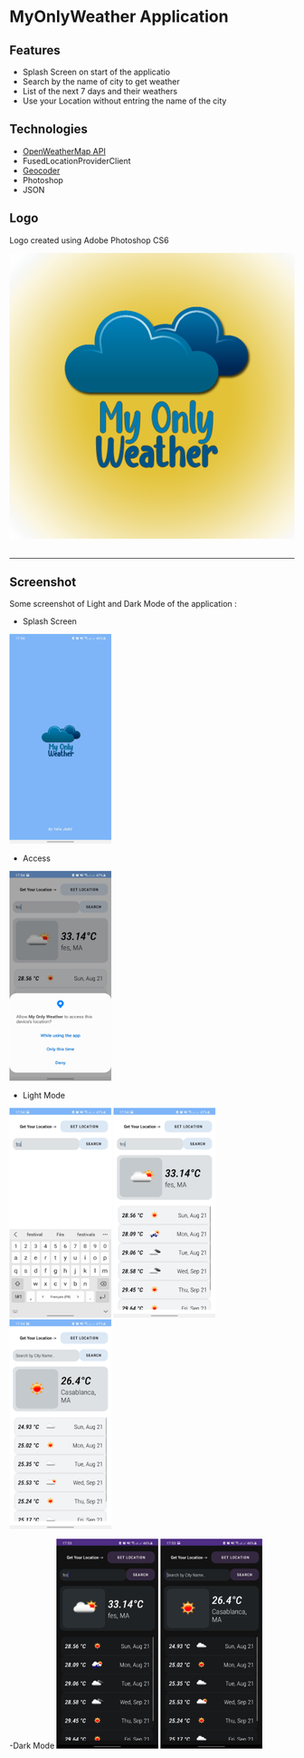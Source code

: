 # MyOnlyWeather Application


## Features
 - Splash Screen on start of the applicatio
 - Search by the name of city to get weather 
 - List of the next 7 days and their weathers
 - Use your Location without entring the name of the city

## Technologies

- [OpenWeatherMap API](https://openweathermap.org/guide)
- FusedLocationProviderClient
- [Geocoder](https://developers.google.com/maps/documentation/javascript/reference/geocoder)
- Photoshop
- JSON

## Logo
Logo created using Adobe Photoshop CS6

![image](https://github.com/tahajadid/MyOnlyWeather/blob/master/Img/MOW%20Logo.png) &nbsp;

---

## Screenshot

Some screenshot of Light and Dark Mode of the application :

- Splash Screen 
<img src="https://github.com/tahajadid/MyOnlyWeather/blob/master/Img/splash.jpg" width="180" height="370">

- Access
<img src="https://github.com/tahajadid/MyOnlyWeather/blob/master/Img/access.jpg" width="180" height="370">

- Light Mode
<img src="https://github.com/tahajadid/MyOnlyWeather/blob/master/Img/light01.jpg" width="180" height="370">
<img src="https://github.com/tahajadid/MyOnlyWeather/blob/master/Img/light02.jpg" width="180" height="370">
<img src="https://github.com/tahajadid/MyOnlyWeather/blob/master/Img/light03.jpg" width="180" height="370">

-Dark Mode
<img src="https://github.com/tahajadid/MyOnlyWeather/blob/master/Img/dark01.jpg" width="180" height="370">
<img src="https://github.com/tahajadid/MyOnlyWeather/blob/master/Img/dark02.jpg" width="180" height="370">

